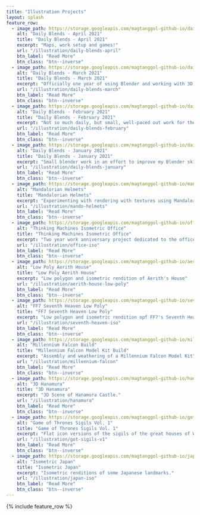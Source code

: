 ```yaml
---
title: "Illustration Projects"
layout: splash
feature_row:
  - image_path: https://storage.googleapis.com/magtanggol-github-io/daily-blends-april/cover.gif
    alt: "Daily Blends - April 2021"
    title: "Daily Blends - April 2021"
    excerpt: "Maps, work setup and games!"
    url: "/illustration/daily-blends-april"
    btn_label: "Read More"
    btn_class: "btn--inverse"
  - image_path: https://storage.googleapis.com/magtanggol-github-io/daily-blends-march/cover.gif
    alt: "Daily Blends - March 2021"
    title: "Daily Blends - March 2021"
    excerpt: "Officially one year of using Blender and working with 3D art!"
    url: "/illustration/daily-blends-march"
    btn_label: "Read More"
    btn_class: "btn--inverse"
  - image_path: https://storage.googleapis.com/magtanggol-github-io/daily-blends-february/cover.png
    alt: "Daily Blends - February 2021"
    title: "Daily Blends - February 2021"
    excerpt: "Not so much daily, but small, well-paced out work for the month of Feb"
    url: "/illustration/daily-blends-february"
    btn_label: "Read More"
    btn_class: "btn--inverse"
  - image_path: https://storage.googleapis.com/magtanggol-github-io/daily-blends-january/cover.png
    alt: "Daily Blends - January 2021"
    title: "Daily Blends - January 2021"
    excerpt: "Small blender work in an effort to improve my Blender skills"
    url: "/illustration/daily-blends-january"
    btn_label: "Read More"
    btn_class: "btn--inverse"
  - image_path: https://storage.googleapis.com/magtanggol-github-io/mando-helmets/cover.png
    alt: "Mandalorian Helmets"
    title: "Mandalorian Helmets"
    excerpt: "Experimenting with rendering with textures using Mandalorian Helmets"
    url: "/illustration/mando-helmets"
    btn_label: "Read More"
    btn_class: "btn--inverse"
  - image_path: https://storage.googleapis.com/magtanggol-github-io/office-iso/cover.png
    alt: "Thinking Machines Isometric Office"
    title: "Thinking Machines Isometric Office"
    excerpt: "Two year work anniversary project dedicated to the office"
    url: "/illustration/office-iso"
    btn_label: "Read More"
    btn_class: "btn--inverse"
  - image_path: https://storage.googleapis.com/magtanggol-github-io/aerith-house/cover.png
    alt: "Low Poly Aerith House"
    title: "Low Poly Aerith House"
    excerpt: "Low polygon and isometric rendition of Aerith's House"
    url: "/illustration/aerith-house-low-poly"
    btn_label: "Read More"
    btn_class: "btn--inverse"
  - image_path: https://storage.googleapis.com/magtanggol-github-io/seventh-heaven-iso/cover.png
    alt: "FF7 Seventh Heaven Low Poly"
    title: "FF7 Seventh Heaven Low Poly"
    excerpt: "Low polygon and isometric rendition opf FF7's Seventh Heaven"
    url: "/illustration/seventh-heaven-iso"
    btn_label: "Read More"
    btn_class: "btn--inverse"
  - image_path: https://storage.googleapis.com/magtanggol-github-io/millennium-falcon/mf-cover.png
    alt: "Millennium Falcon Build"
    title: "Millennium Falcon Model Kit Build"
    excerpt: "Assembly and weathering of a Millennium Falcon Model Kit"
    url: "/illustration/millennium-falcon"
    btn_label: "Read More"
    btn_class: "btn--inverse"
  - image_path: https://storage.googleapis.com/magtanggol-github-io/hanamura/hanamura-cover.png
    alt: "3D Hanamura"
    title: "3D Hanamura"
    excerpt: "3D Scene of Hanamura Castle."
    url: "/illustration/hanamura"
    btn_label: "Read More"
    btn_class: "btn--inverse"
  - image_path: https://storage.googleapis.com/magtanggol-github-io/got-v1/cover.svg
    alt: "Game of Thrones Sigils Vol. 1"
    title: "Game of Thrones Sigils Vol. 1"
    excerpt: "Flat icon versions of the sigils of the great houses of Westeros."
    url: "/illustration/got-sigils-v1"
    btn_label: "Read More"
    btn_class: "btn--inverse"
  - image_path: https://storage.googleapis.com/magtanggol-github-io/japan-iso/cover.png
    alt: "Isometric Japan"
    title: "Isometric Japan"
    excerpt: "Isometric renditions of some Japanese landmarks."
    url: "/illustration/japan-iso"
    btn_label: "Read More"
    btn_class: "btn--inverse"
---
```


{% include feature_row %}
